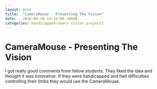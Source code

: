 ```yaml
---
layout: post
title:  "CameraMouse - Presenting The Vision"
date:   2016-09-20 14:33:00 +0000
categories: handicapped-users vision project2
---
```


# CameraMouse - Presenting The Vision

I got really good comments from fellow students. They liked the idea and thought it was innovative. If they were handicapped and had difficulties controlling their limbs they would use the CameraMouse.
